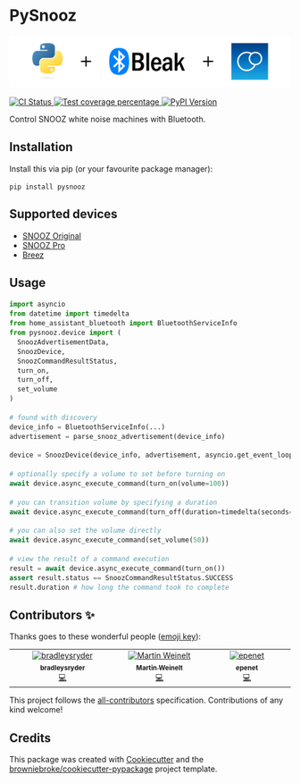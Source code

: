 # PySnooz

<p align="center">
  <img src="header.svg" alt="Python Language + Bleak API + SNOOZ White Noise Machine" />
</p>

<p>
  <a href="https://github.com/AustinBrunkhorst/pysnooz/actions?query=workflow%3ACI">
    <img src="https://img.shields.io/github/actions/workflow/status/AustinBrunkhorst/pysnooz/ci.yml?branch=main&label=build&logo=github&style=flat&colorA=000000&colorB=000000" alt="CI Status" >
  </a>
  <a href="https://codecov.io/gh/AustinBrunkhorst/pysnooz">
    <img src="https://img.shields.io/codecov/c/github/AustinBrunkhorst/pysnooz.svg?logo=codecov&logoColor=fff&style=flat&colorA=000000&colorB=000000" alt="Test coverage percentage">
  </a>
  <a href="https://pypi.org/project/pysnooz/">
    <img src="https://img.shields.io/pypi/v/pysnooz.svg?logo=python&logoColor=fff&style=flat&colorA=000000&colorB=000000" alt="PyPI Version">
  </a>
</p>

Control SNOOZ white noise machines with Bluetooth.

## Installation

Install this via pip (or your favourite package manager):

`pip install pysnooz`

## Supported devices

- [SNOOZ Original](https://getsnooz.com/products/snooz-white-noise-machine)
- [SNOOZ Pro](https://getsnooz.com/products/snooz-pro-white-noise-machine)
- [Breez](https://getsnooz.com/products/snooz-breez-smart-bedroom-fan-sound-machine)

## Usage

```python
import asyncio
from datetime import timedelta
from home_assistant_bluetooth import BluetoothServiceInfo
from pysnooz.device import (
  SnoozAdvertisementData,
  SnoozDevice,
  SnoozCommandResultStatus,
  turn_on,
  turn_off,
  set_volume
)

# found with discovery
device_info = BluetoothServiceInfo(...)
advertisement = parse_snooz_advertisement(device_info)

device = SnoozDevice(device_info, advertisement, asyncio.get_event_loop())

# optionally specify a volume to set before turning on
await device.async_execute_command(turn_on(volume=100))

# you can transition volume by specifying a duration
await device.async_execute_command(turn_off(duration=timedelta(seconds=10)))

# you can also set the volume directly
await device.async_execute_command(set_volume(50))

# view the result of a command execution
result = await device.async_execute_command(turn_on())
assert result.status == SnoozCommandResultStatus.SUCCESS
result.duration # how long the command took to complete
```

## Contributors ✨

Thanks goes to these wonderful people ([emoji key](https://allcontributors.org/docs/en/emoji-key)):

<!-- prettier-ignore-start -->
<!-- ALL-CONTRIBUTORS-LIST:START - Do not remove or modify this section -->
<!-- prettier-ignore-start -->
<!-- markdownlint-disable -->
<table>
  <tbody>
    <tr>
      <td align="center" valign="top" width="14.28%"><a href="https://github.com/bradleysryder"><img src="https://avatars.githubusercontent.com/u/39577543?v=4?s=80" width="80px;" alt="bradleysryder"/><br /><sub><b>bradleysryder</b></sub></a><br /><a href="https://github.com/AustinBrunkhorst/pysnooz/commits?author=bradleysryder" title="Code">💻</a></td>
      <td align="center" valign="top" width="14.28%"><a href="https://github.com/mweinelt"><img src="https://avatars.githubusercontent.com/u/131599?v=4?s=80" width="80px;" alt="Martin Weinelt"/><br /><sub><b>Martin Weinelt</b></sub></a><br /><a href="https://github.com/AustinBrunkhorst/pysnooz/commits?author=mweinelt" title="Code">💻</a></td>
      <td align="center" valign="top" width="14.28%"><a href="https://github.com/epenet"><img src="https://avatars.githubusercontent.com/u/6771947?v=4?s=80" width="80px;" alt="epenet"/><br /><sub><b>epenet</b></sub></a><br /><a href="https://github.com/AustinBrunkhorst/pysnooz/commits?author=epenet" title="Code">💻</a></td>
    </tr>
  </tbody>
</table>

<!-- markdownlint-restore -->
<!-- prettier-ignore-end -->

<!-- ALL-CONTRIBUTORS-LIST:END -->
<!-- prettier-ignore-end -->

This project follows the [all-contributors](https://github.com/all-contributors/all-contributors) specification. Contributions of any kind welcome!

## Credits

This package was created with
[Cookiecutter](https://github.com/audreyr/cookiecutter) and the
[browniebroke/cookiecutter-pypackage](https://github.com/browniebroke/cookiecutter-pypackage)
project template.
